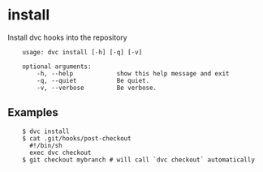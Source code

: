 # install

Install dvc hooks into the repository

```usage
    usage: dvc install [-h] [-q] [-v]

    optional arguments:
        -h, --help            show this help message and exit
        -q, --quiet           Be quiet.
        -v, --verbose         Be verbose.
```

## Examples

```dvc
    $ dvc install
    $ cat .git/hooks/post-checkout
      #!/bin/sh
      exec dvc checkout
    $ git checkout mybranch # will call `dvc checkout` automatically
```
